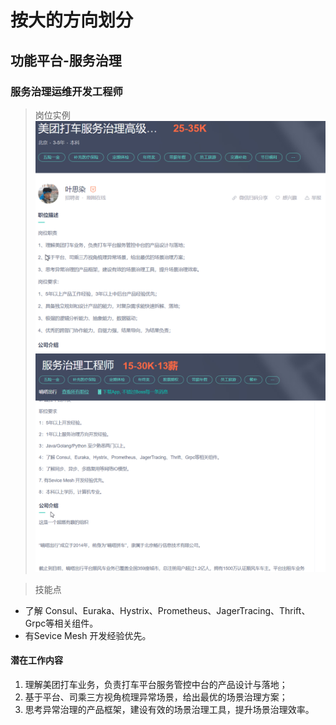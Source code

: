 # 按大的方向划分
## 功能平台-服务治理

### 服务治理运维开发工程师
> 岗位实例 
![image](./pic/zl01.png)
![image](./pic/zl02.png)

> 技能点 
- 了解 Consul、Euraka、Hystrix、Prometheus、JagerTracing、Thrift、Grpc等相关组件。
- 有Sevice Mesh 开发经验优先。
#### 潜在工作内容
1. 理解美团打车业务，负责打车平台服务管控中台的产品设计与落地；
2. 基于平台、司乘三方视角梳理异常场景，给出最优的场景治理方案；
3. 思考异常治理的产品框架，建设有效的场景治理工具，提升场景治理效率。



